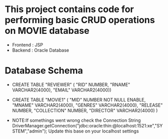 # This project contains code for performing basic CRUD operations on  MOVIE database

* Frontend : JSP
* Backend : Oracle Database
 
# Database Schema
 * CREATE TABLE  "REVIEWER" (	"RID" NUMBER, "RNAME" VARCHAR2(4000), "EMAIL" VARCHAR2(4000))
 * CREATE TABLE  "MOVIE1" (	"MID" NUMBER NOT NULL ENABLE, 	"MNAME" VARCHAR2(4000), 	"GENRES" VARCHAR2(4000), "RELEASE" NUMBER,   "COLLECTION" NUMBER, 	"DIRECTOR" VARCHAR2(4000) )


* NOTE:If somethings went wrong check the Connection String
DriverManager.getConnection("jdbc:oracle:thin:@localhost:1521:xe","SYSTEM","admin");
Update this base on your localhost settings


